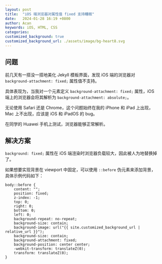 ```yaml
---
layout: post
title:  "iOS 端浏览器对属性值 fixed 支持糟糕"
date:   2024-01-28 16:19 +0800
author: Acan
keywords: iOS, HTML, CSS
categories: 
customized_background: true
customized_background_url: ./assets/image/bg-heart8.svg
---
```


## 问题

前几天有一搭没一搭地美化 Jekyll 模板界面，发现 iOS 端的浏览器对 ```background-attachment: fixed;``` 属性值不支持。

具体表现为，当我对一个元素定义 ```background-attachment: fixed;``` 属性，iOS 端上的浏览器会将其解析为 ```background-attachment: absolute;```。

无论使用 Safari 还是 Chrome，这个问题始终在我的 iPhone 和 iPad 上出现，Mac 上不出现，应该是 iOS 和 iPadOS 的 bug。

在同学的 Huawei 手机上测试，浏览器能够正常解析。

## 解决方案

```background: fixed;``` 属性在 iOS 端渲染时浏览器负载较大，因此被人为地替换掉了。

如果想要实现背景在 viewport 中固定，可以使用 ```::before``` 伪元素来添加背景，具体示例代码如下：

```
body::before {
    content: "";
    position: fixed;
    z-index: -1;
    top: 0;
    right: 0;
    bottom: 0;
    left: 0;
    background-repeat: no-repeat;
    background-size: contain;
    background-image: url("{{ site.customized_background_url | relative_url }}");
    background-size: contain;
    background-attachment: fixed;
    background-position: center center;
    -webkit-transform: translateZ(0);
    transform: translateZ(0);
}
```